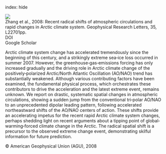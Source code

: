 index: hide

<div class="Citation">
    <div class="Citation-thumb CitationThumb-linked"  data-href="https://doi.org/10.1029/2008gl035607">
      <img src="https://static.claimspace.cloud/climate-study-static/refs/thumbs/10/Zhang_et_al_2008-thumb.png" />
    </div>

  <div class="Citation-body">
    <div class="Citation-text">Zhang et al., 2008: Recent radical shifts of atmospheric circulations and rapid changes in Arctic climate system. <span class="Article-journal">Geophysical Research Letters, </span><span class="Article-volume">35, </span>L22701pp.</div>
    <div class="Citation-links">
      <div class="CitationLink" data-href="https://doi.org/10.1029/2008gl035607">
        <div class="CitationLink-icon CitationLink-Doi"></div>
        <div class="CitationLink-text">DOI</div>
      </div>
      <div class="CitationLink" data-href="https://scholar.google.com/scholar?q=10.1029/2008gl035607">
        <div class="CitationLink-icon CitationLink-Scholar"></div>
        <div class="CitationLink-text">Google Scholar</div>
      </div>
    </div>
  </div>
</div>

Arctic climate system change has accelerated tremendously since the beginning of this century, and a strikingly extreme sea‐ice loss occurred in summer 2007. However, the greenhouse‐gas‐emissions forcing has only increased gradually and the driving role in Arctic climate change of the positively‐polarized Arctic/North Atlantic Oscillation (AO/NAO) trend has substantially weakened. Although various contributing factors have been examined, the fundamental physical process, which orchestrates these contributors to drive the acceleration and the latest extreme event, remains unknown. We report on drastic, systematic spatial changes in atmospheric circulations, showing a sudden jump from the conventional tri‐polar AO/NAO to an unprecedented dipolar leading pattern, following accelerated northeastward shifts of the AO/NAO centers of action. These shifts provide an accelerating impetus for the recent rapid Arctic climate system changes, perhaps shedding light on recent arguments about a tipping point of global‐warming‐forced climate change in the Arctic. The radical spatial shift is a precursor to the observed extreme change event, demonstrating skilful information for future prediction.

<div class="Citation-copy">
&copy; American Geophysical Union (AGU), 2008
</div>